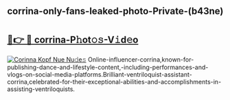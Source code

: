 ## corrina-only-fans​-leaked-photo​-Private-(b43ne)


# <h2><a href="https://mediaupload.pro?title=corrina&ref=git">🔗👉 🔴 corrina-P𝚑ot𝚘𝚜-V𝚒d𝚎o</a></h2>

[![Corinna Kopf Nue Nu𝚍e𝚜](https://i.imgur.com/0qMVB7G.gif)](https://mediaupload.pro?title=corrina&ref=git)
Online-influencer-corrina,known-for-publishing-dance-and-lifestyle-content,-including-performances-and-vlogs-on-social-media-platforms.Brilliant-ventriloquist-assistant-corrina,celebrated-for-their-exceptional-abilities-and-accomplishments-in-assisting-ventriloquists.  